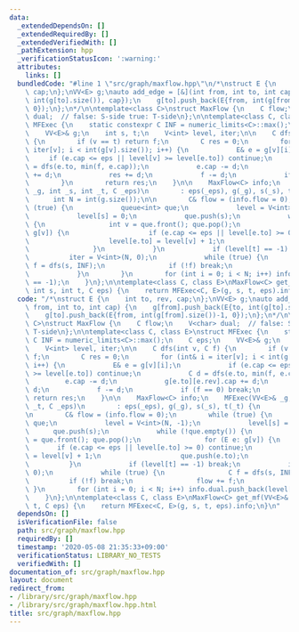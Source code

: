 ```yaml
---
data:
  _extendedDependsOn: []
  _extendedRequiredBy: []
  _extendedVerifiedWith: []
  _pathExtension: hpp
  _verificationStatusIcon: ':warning:'
  attributes:
    links: []
  bundledCode: "#line 1 \"src/graph/maxflow.hpp\"\n/*\nstruct E {\n    int to, rev,\
    \ cap;\n};\nVV<E> g;\nauto add_edge = [&](int from, int to, int cap) {\n    g[from].push_back(E{to,\
    \ int(g[to].size()), cap});\n    g[to].push_back(E{from, int(g[from].size())-1,\
    \ 0});\n};\n*/\n\ntemplate<class C>\nstruct MaxFlow {\n    C flow;\n    V<char>\
    \ dual;  // false: S-side true: T-side\n};\n\ntemplate<class C, class E>\nstruct\
    \ MFExec {\n    static constexpr C INF = numeric_limits<C>::max();\n    C eps;\n\
    \    VV<E>& g;\n    int s, t;\n    V<int> level, iter;\n\n    C dfs(int v, C f)\
    \ {\n        if (v == t) return f;\n        C res = 0;\n        for (int& i =\
    \ iter[v]; i < int(g[v].size()); i++) {\n            E& e = g[v][i];\n       \
    \     if (e.cap <= eps || level[v] >= level[e.to]) continue;\n            C d\
    \ = dfs(e.to, min(f, e.cap));\n            e.cap -= d;\n            g[e.to][e.rev].cap\
    \ += d;\n            res += d;\n            f -= d;\n            if (f == 0) break;\n\
    \        }\n        return res;\n    }\n\n    MaxFlow<C> info;\n    MFExec(VV<E>&\
    \ _g, int _s, int _t, C _eps)\n        : eps(_eps), g(_g), s(_s), t(_t) {\n  \
    \      int N = int(g.size());\n\n        C& flow = (info.flow = 0);\n        while\
    \ (true) {\n            queue<int> que;\n            level = V<int>(N, -1);\n\
    \            level[s] = 0;\n            que.push(s);\n            while (!que.empty())\
    \ {\n                int v = que.front(); que.pop();\n                for (E e:\
    \ g[v]) {\n                    if (e.cap <= eps || level[e.to] >= 0) continue;\n\
    \                    level[e.to] = level[v] + 1;\n                    que.push(e.to);\n\
    \                }\n            }\n            if (level[t] == -1) break;\n  \
    \          iter = V<int>(N, 0);\n            while (true) {\n                C\
    \ f = dfs(s, INF);\n                if (!f) break;\n                flow += f;\n\
    \            }\n        }\n        for (int i = 0; i < N; i++) info.dual.push_back(level[i]\
    \ == -1);\n    }\n};\n\ntemplate<class C, class E>\nMaxFlow<C> get_mf(VV<E>& g,\
    \ int s, int t, C eps) {\n    return MFExec<C, E>(g, s, t, eps).info;\n}\n"
  code: "/*\nstruct E {\n    int to, rev, cap;\n};\nVV<E> g;\nauto add_edge = [&](int\
    \ from, int to, int cap) {\n    g[from].push_back(E{to, int(g[to].size()), cap});\n\
    \    g[to].push_back(E{from, int(g[from].size())-1, 0});\n};\n*/\n\ntemplate<class\
    \ C>\nstruct MaxFlow {\n    C flow;\n    V<char> dual;  // false: S-side true:\
    \ T-side\n};\n\ntemplate<class C, class E>\nstruct MFExec {\n    static constexpr\
    \ C INF = numeric_limits<C>::max();\n    C eps;\n    VV<E>& g;\n    int s, t;\n\
    \    V<int> level, iter;\n\n    C dfs(int v, C f) {\n        if (v == t) return\
    \ f;\n        C res = 0;\n        for (int& i = iter[v]; i < int(g[v].size());\
    \ i++) {\n            E& e = g[v][i];\n            if (e.cap <= eps || level[v]\
    \ >= level[e.to]) continue;\n            C d = dfs(e.to, min(f, e.cap));\n   \
    \         e.cap -= d;\n            g[e.to][e.rev].cap += d;\n            res +=\
    \ d;\n            f -= d;\n            if (f == 0) break;\n        }\n       \
    \ return res;\n    }\n\n    MaxFlow<C> info;\n    MFExec(VV<E>& _g, int _s, int\
    \ _t, C _eps)\n        : eps(_eps), g(_g), s(_s), t(_t) {\n        int N = int(g.size());\n\
    \n        C& flow = (info.flow = 0);\n        while (true) {\n            queue<int>\
    \ que;\n            level = V<int>(N, -1);\n            level[s] = 0;\n      \
    \      que.push(s);\n            while (!que.empty()) {\n                int v\
    \ = que.front(); que.pop();\n                for (E e: g[v]) {\n             \
    \       if (e.cap <= eps || level[e.to] >= 0) continue;\n                    level[e.to]\
    \ = level[v] + 1;\n                    que.push(e.to);\n                }\n  \
    \          }\n            if (level[t] == -1) break;\n            iter = V<int>(N,\
    \ 0);\n            while (true) {\n                C f = dfs(s, INF);\n      \
    \          if (!f) break;\n                flow += f;\n            }\n       \
    \ }\n        for (int i = 0; i < N; i++) info.dual.push_back(level[i] == -1);\n\
    \    }\n};\n\ntemplate<class C, class E>\nMaxFlow<C> get_mf(VV<E>& g, int s, int\
    \ t, C eps) {\n    return MFExec<C, E>(g, s, t, eps).info;\n}\n"
  dependsOn: []
  isVerificationFile: false
  path: src/graph/maxflow.hpp
  requiredBy: []
  timestamp: '2020-05-08 21:35:33+09:00'
  verificationStatus: LIBRARY_NO_TESTS
  verifiedWith: []
documentation_of: src/graph/maxflow.hpp
layout: document
redirect_from:
- /library/src/graph/maxflow.hpp
- /library/src/graph/maxflow.hpp.html
title: src/graph/maxflow.hpp
---
```


